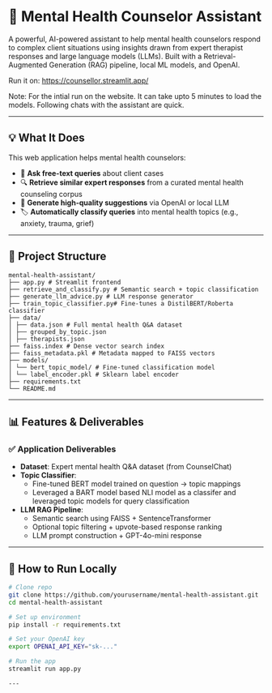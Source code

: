 # 🧠 Mental Health Counselor Assistant

A powerful, AI-powered assistant to help mental health counselors respond to complex client situations using insights drawn from expert therapist responses and large language models (LLMs). Built with a Retrieval-Augmented Generation (RAG) pipeline, local ML models, and OpenAI.

Run it on: https://counsellor.streamlit.app/

Note: For the intial run on the website. It can take upto 5 minutes to load the models.
Following chats with the assistant are quick.

---

## 💡 What It Does

This web application helps mental health counselors:

- 💬 **Ask free-text queries** about client cases
- 🔍 **Retrieve similar expert responses** from a curated mental health counseling corpus
- 🧠 **Generate high-quality suggestions** via OpenAI or local LLM
- 🏷️ **Automatically classify queries** into mental health topics (e.g., anxiety, trauma, grief)

---

## 🧱 Project Structure

```
mental-health-assistant/ 
├── app.py # Streamlit frontend 
├── retrieve_and_classify.py # Semantic search + topic classification 
├── generate_llm_advice.py # LLM response generator 
├── train_topic_classifier.py# Fine-tunes a DistilBERT/Roberta classifier 
├── data/ 
│ ├── data.json # Full mental health Q&A dataset 
│ ├── grouped_by_topic.json
│ ├── therapists.json
├── faiss.index # Dense vector search index 
├── faiss_metadata.pkl # Metadata mapped to FAISS vectors 
├── models/ 
│ └── bert_topic_model/ # Fine-tuned classification model 
│ └── label_encoder.pkl # Sklearn label encoder 
├── requirements.txt 
└── README.md
```
---

## 📊 Features & Deliverables

### ✅ Application Deliverables

- **Dataset**: Expert mental health Q&A dataset (from CounselChat)
- **Topic Classifier**: 
  - Fine-tuned BERT model trained on question → topic mappings
  - Leveraged a BART model based NLI model as a classifer and leveraged topic models for query classification
- **LLM RAG Pipeline**:
  - Semantic search using FAISS + SentenceTransformer
  - Optional topic filtering + upvote-based response ranking
  - LLM prompt construction + GPT-4o-mini response

---

## 🧪 How to Run Locally

```bash
# Clone repo
git clone https://github.com/yourusername/mental-health-assistant.git
cd mental-health-assistant

# Set up environment
pip install -r requirements.txt

# Set your OpenAI key
export OPENAI_API_KEY="sk-..."

# Run the app
streamlit run app.py

---